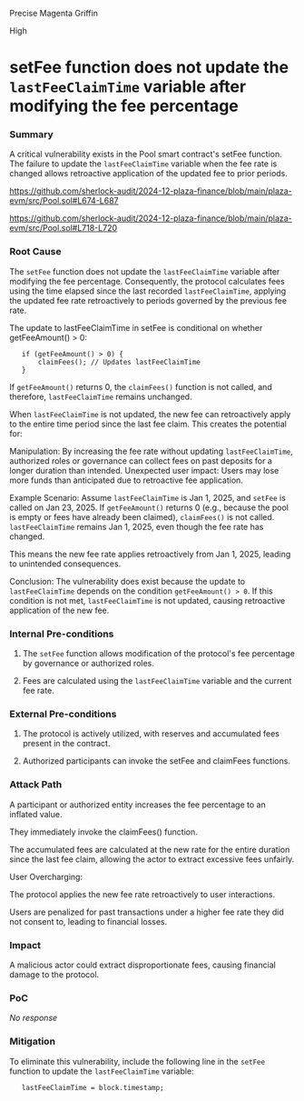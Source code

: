 Precise Magenta Griffin

High

# setFee function does not update the `lastFeeClaimTime` variable after modifying the fee percentage

### Summary

A critical vulnerability exists in the Pool smart contract's setFee function. The failure to update the `lastFeeClaimTime` variable when the fee rate is changed allows retroactive application of the updated fee to prior periods.

https://github.com/sherlock-audit/2024-12-plaza-finance/blob/main/plaza-evm/src/Pool.sol#L674-L687

https://github.com/sherlock-audit/2024-12-plaza-finance/blob/main/plaza-evm/src/Pool.sol#L718-L720

### Root Cause

The `setFee` function does not update the `lastFeeClaimTime` variable after modifying the fee percentage. Consequently, the protocol calculates fees using the time elapsed since the last recorded `lastFeeClaimTime`, applying the updated fee rate retroactively to periods governed by the previous fee rate. 

The update to lastFeeClaimTime in setFee is conditional on whether getFeeAmount() > 0:

       if (getFeeAmount() > 0) {
           claimFees(); // Updates lastFeeClaimTime
       }
If `getFeeAmount()` returns 0, the `claimFees()` function is not called, and therefore, `lastFeeClaimTime` remains unchanged.

When `lastFeeClaimTime` is not updated, the new fee can retroactively apply to the entire time period since the last fee claim. This creates the potential for:

Manipulation: By increasing the fee rate without updating `lastFeeClaimTime`, authorized roles or governance can collect fees on past deposits for a longer duration than intended.
Unexpected user impact: Users may lose more funds than anticipated due to retroactive fee application.

Example Scenario:
Assume `lastFeeClaimTime` is Jan 1, 2025, and `setFee` is called on Jan 23, 2025.
If `getFeeAmount()` returns 0 (e.g., because the pool is empty or fees have already been claimed), `claimFees()` is not called.
`lastFeeClaimTime` remains Jan 1, 2025, even though the fee rate has changed.

This means the new fee rate applies retroactively from Jan 1, 2025, leading to unintended consequences.

Conclusion:
The vulnerability does exist because the update to `lastFeeClaimTime` depends on the condition `getFeeAmount() > 0`. If this condition is not met, `lastFeeClaimTime` is not updated, causing retroactive application of the new fee.

### Internal Pre-conditions

1. The `setFee` function allows modification of the protocol's fee percentage by governance or authorized roles.

2. Fees are calculated using the `lastFeeClaimTime` variable and the current fee rate.

### External Pre-conditions

1. The protocol is actively utilized, with reserves and accumulated fees present in the contract.

2. Authorized participants can invoke the setFee and claimFees functions.

### Attack Path


A participant or authorized entity increases the fee percentage to an inflated value.

They immediately invoke the claimFees() function.

The accumulated fees are calculated at the new rate for the entire duration since the last fee claim, allowing the actor to extract excessive fees unfairly.

User Overcharging:

The protocol applies the new fee rate retroactively to user interactions.

Users are penalized for past transactions under a higher fee rate they did not consent to, leading to financial losses.

### Impact

 A malicious actor could extract disproportionate fees, causing financial damage to the protocol.

### PoC

_No response_

### Mitigation

To eliminate this vulnerability, include the following line in the `setFee` function to update the `lastFeeClaimTime` variable:

       lastFeeClaimTime = block.timestamp;